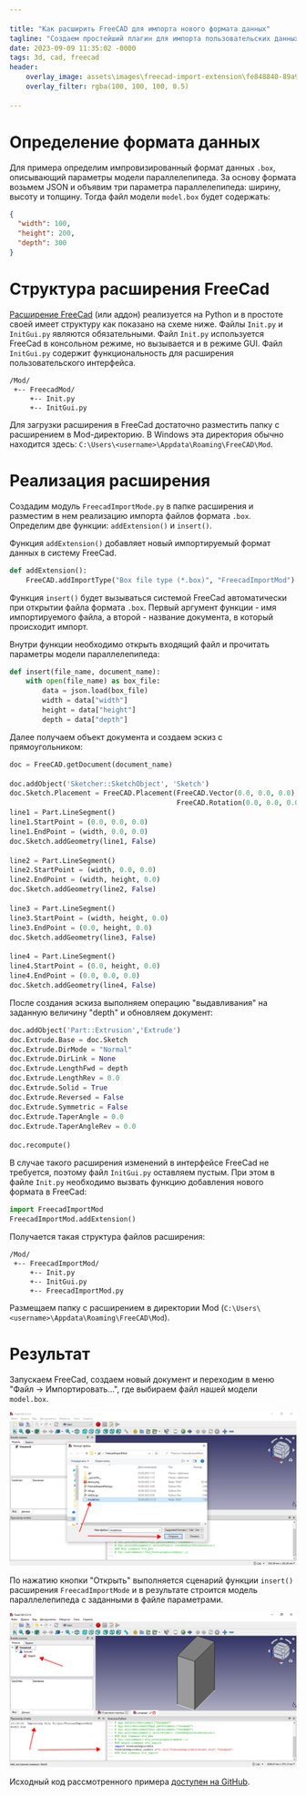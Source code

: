 ```yaml
---

title: "Как расширить FreeCAD для импорта нового формата данных"
tagline: "Создаем простейший плагин для импорта пользовательских данных в FreeCAD"
date: 2023-09-09 11:35:02 -0000
tags: 3d, cad, freecad
header:
    overlay_image: assets\images\freecad-import-extension\fe848840-89a9-4b19-b815-0cf986370380.png
    overlay_filter: rgba(100, 100, 100, 0.5)

---
```


# Определение формата данных

Для примера определим импровизированный формат данных `.box`, описывающий параметры модели параллелепипеда. За основу формата возьмем JSON и объявим три параметра параллелепипеда: ширину, высоту и толщину. Тогда файл модели `model.box` будет содержать:

```json
{
  "width": 100,
  "height": 200,
  "depth": 300
}
```

# Структура расширения FreeCad

[Расширение FreeCad](https://wiki.freecad.org/Workbench_creation) (или аддон) реализуется на Python и в простоте своей имеет структуру как показано на схеме ниже. Файлы `Init.py` и `InitGui.py` являются обязательными. Файл `Init.py` используется FreeCad в консольном режиме, но вызывается и в режиме GUI. Файл `InitGui.py` содержит функциональность для расширения пользовательского интерфейса.

```plaintext
/Mod/
 +-- FreecadMod/
     +-- Init.py
     +-- InitGui.py
```

Для загрузки расширения в FreeCad достаточно разместить папку с расширением в Mod-директорию. В Windows эта директория обычно находится здесь: `C:\Users\<username>\Appdata\Roaming\FreeCAD\Mod`.

# Реализация расширения

Создадим модуль `FreecadImportMode.py` в папке расширения и разместим в нем реализацию импорта файлов формата `.box`. Определим две функции: `addExtension()` и `insert()`.

Функция `addExtension()` добавляет новый импортируемый формат данных в систему FreeCad.

```python
def addExtension():
    FreeCAD.addImportType("Box file type (*.box)", "FreecadImportMod")
```

Функция `insert()` будет вызываться системой FreeCad автоматически при открытии файла формата `.box`. Первый аргумент функции - имя импортируемого файла, а второй - название документа, в который происходит импорт.

Внутри функции необходимо открыть входящий файл и прочитать параметры модели параллелепипеда:

```python
def insert(file_name, document_name):
    with open(file_name) as box_file:
        data = json.load(box_file)
        width = data["width"]
        height = data["height"]
        depth = data["depth"]
```

Далее получаем объект документа и создаем эскиз с прямоугольником:

```python
doc = FreeCAD.getDocument(document_name)

doc.addObject('Sketcher::SketchObject', 'Sketch')
doc.Sketch.Placement = FreeCAD.Placement(FreeCAD.Vector(0.0, 0.0, 0.0), 
                                         FreeCAD.Rotation(0.0, 0.0, 0.0, 1.0))
line1 = Part.LineSegment()
line1.StartPoint = (0.0, 0.0, 0.0)
line1.EndPoint = (width, 0.0, 0.0)
doc.Sketch.addGeometry(line1, False)

line2 = Part.LineSegment()
line2.StartPoint = (width, 0.0, 0.0)
line2.EndPoint = (width, height, 0.0)
doc.Sketch.addGeometry(line2, False)

line3 = Part.LineSegment()
line3.StartPoint = (width, height, 0.0)
line3.EndPoint = (0.0, height, 0.0)
doc.Sketch.addGeometry(line3, False)

line4 = Part.LineSegment()
line4.StartPoint = (0.0, height, 0.0)
line4.EndPoint = (0.0, 0.0, 0.0)
doc.Sketch.addGeometry(line4, False)
```

После создания эскиза выполняем операцию "выдавливания" на заданную величину "depth" и обновляем документ:

```python
doc.addObject('Part::Extrusion','Extrude')
doc.Extrude.Base = doc.Sketch
doc.Extrude.DirMode = "Normal"
doc.Extrude.DirLink = None
doc.Extrude.LengthFwd = depth
doc.Extrude.LengthRev = 0.0
doc.Extrude.Solid = True
doc.Extrude.Reversed = False
doc.Extrude.Symmetric = False
doc.Extrude.TaperAngle = 0.0
doc.Extrude.TaperAngleRev = 0.0

doc.recompute()
```

В случае такого расширения изменений в интерфейсе FreeCad не требуется, поэтому файл `InitGui.py` оставляем пустым. При этом в файле `Init.py` необходимо вызвать функцию добавления нового формата в FreeCad:

```python
import FreecadImportMod
FreecadImportMod.addExtension()
```

Получается такая структура файлов расширения:

```plaintext
/Mod/
 +-- FreecadImportMod/
     +-- Init.py
     +-- InitGui.py
     +-- FreecadImportMod.py
```

Размещаем папку с расширением в директории Mod (`C:\Users\<username>\Appdata\Roaming\FreeCAD\Mod`).

# Результат

Запускаем FreeCad, создаем новый документ и переходим в меню "Файл -&gt; Импортировать...", где выбираем файл нашей модели `model.box`.

![](/assets/images/freecad-import-extension/100353dc-b49a-4a8b-9765-240995c0bfc4.png)

По нажатию кнопки "Открыть" выполняется сценарий функции `insert()` расширения `FreecadImportMode` и в результате строится модель параллелепипеда с заданными в файле параметрами.

![](/assets/images/freecad-import-extension/fe848840-89a9-4b19-b815-0cf986370380.png)

Исходный код рассмотренного примера [доступен на GitHub](https://github.com/trots/FreecadImportMod).